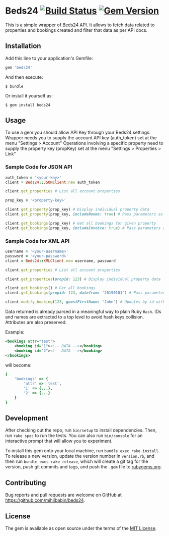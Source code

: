 # Beds24 [![Build Status](https://travis-ci.com/mihilbabin/booking_automation.svg?branch=master)](https://travis-ci.com/mihilbabin/booking_automation) [![Gem Version](https://badge.fury.io/rb/booking_automation.svg)](https://badge.fury.io/rb/booking_automation)

This is a simple wrapper of [Beds24 API](https://beds24.com/api/index.html). It allows to fetch data related to properties and bookings created and filter that data as per API docs.

## Installation

Add this line to your application's Gemfile:

```ruby
gem 'beds24'
```

And then execute:

    $ bundle

Or install it yourself as:

    $ gem install beds24

## Usage

To use a gem you should allow API Key through your Beds24 settings.
Wrapper needs you to supply the account API key (auth_token) set at the menu "Settings > Account"
Operations involving a specific property need to supply the property key (propKey) set at the menu "Settings > Properties > Link"

### Sample Code for JSON API

```ruby
auth_token = '<your-key>'
client = Beds24::JSONClient.new auth_token

client.get_properties # List all account properties

prop_key = '<property-key>'

client.get_property(prop_key) # Display individual property data
client.get_property(prop_key, includeRooms: true) # Pass parameters as per docs

client.get_bookings(prop_key) # Get all bookings for given property
client.get_bookings(prop_key, includeInvoice: true) # Pass parameters as per docs
```

### Sample Code for XML API

```ruby
username = '<your-username>'
password = '<your-password>'
client = Beds24::XMLClient.new username, password

client.get_properties # List all account properties

client.get_properties(propid: 123) # Display individual property data

client.get_bookings() # Get all bookings
client.get_bookings(propid: 123, datefrom: '20190101') # Pass parameters as per docs

client.modify_booking(123, guestFirstName: 'John') # Updates by id with given params
```

Data returned is already parsed in a meaningful way to plain Ruby `Hash`.
IDs and names are extracted to a top level to avoid hash keys collision.
Attributes are also preserved.

Example:

```xml
<bookings attr="test">
    <booking id="1"><!-- DATA --></booking>
    <booking id="2"><!-- DATA --></booking>
</bookings>
```

will become:

```ruby
{
    'bookings' => {
        'attr' => 'test',
        '1' => {...},
        '2' => {...}
    }
}
```

## Development

After checking out the repo, run `bin/setup` to install dependencies. Then, run `rake spec` to run the tests. You can also run `bin/console` for an interactive prompt that will allow you to experiment.

To install this gem onto your local machine, run `bundle exec rake install`. To release a new version, update the version number in `version.rb`, and then run `bundle exec rake release`, which will create a git tag for the version, push git commits and tags, and push the `.gem` file to [rubygems.org](https://rubygems.org).

## Contributing

Bug reports and pull requests are welcome on GitHub at https://github.com/mihilbabin/beds24.

## License

The gem is available as open source under the terms of the [MIT License](https://opensource.org/licenses/MIT).
